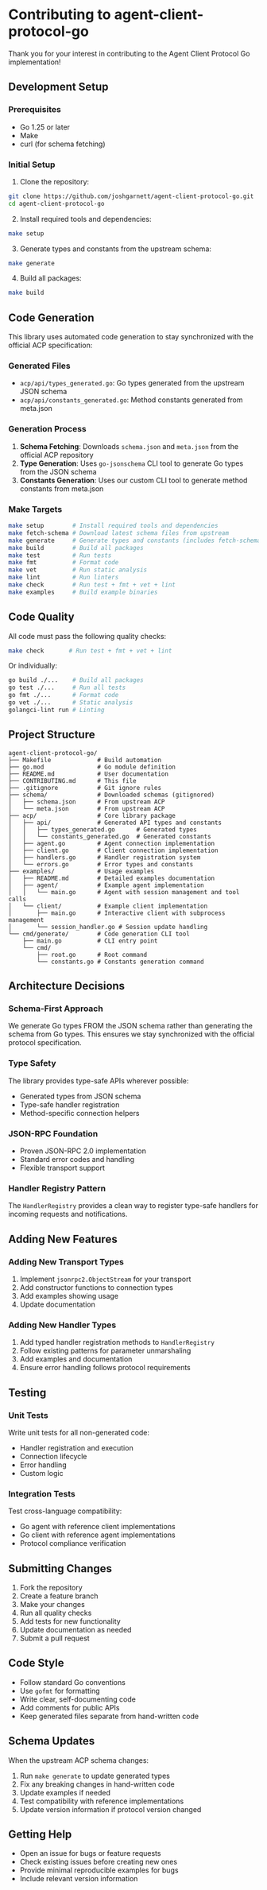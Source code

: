 # Contributing to agent-client-protocol-go

Thank you for your interest in contributing to the Agent Client Protocol Go implementation!

## Development Setup

### Prerequisites

- Go 1.25 or later
- Make
- curl (for schema fetching)

### Initial Setup

1. Clone the repository:
```bash
git clone https://github.com/joshgarnett/agent-client-protocol-go.git
cd agent-client-protocol-go
```

2. Install required tools and dependencies:
```bash
make setup
```

3. Generate types and constants from the upstream schema:
```bash
make generate
```

4. Build all packages:
```bash
make build
```

## Code Generation

This library uses automated code generation to stay synchronized with the official ACP specification:

### Generated Files

- `acp/api/types_generated.go`: Go types generated from the upstream JSON schema
- `acp/api/constants_generated.go`: Method constants generated from meta.json

### Generation Process

1. **Schema Fetching**: Downloads `schema.json` and `meta.json` from the official ACP repository
2. **Type Generation**: Uses `go-jsonschema` CLI tool to generate Go types from the JSON schema  
3. **Constants Generation**: Uses our custom CLI tool to generate method constants from meta.json

### Make Targets

```bash
make setup        # Install required tools and dependencies
make fetch-schema # Download latest schema files from upstream
make generate     # Generate types and constants (includes fetch-schema)
make build        # Build all packages
make test         # Run tests
make fmt          # Format code
make vet          # Run static analysis
make lint         # Run linters
make check        # Run test + fmt + vet + lint
make examples     # Build example binaries
```

## Code Quality

All code must pass the following quality checks:

```bash
make check       # Run test + fmt + vet + lint
```

Or individually:
```bash
go build ./...    # Build all packages
go test ./...     # Run all tests  
go fmt ./...      # Format code
go vet ./...      # Static analysis
golangci-lint run # Linting
```

## Project Structure

```
agent-client-protocol-go/
├── Makefile             # Build automation
├── go.mod               # Go module definition
├── README.md            # User documentation
├── CONTRIBUTING.md      # This file
├── .gitignore           # Git ignore rules
├── schema/              # Downloaded schemas (gitignored)
│   ├── schema.json      # From upstream ACP
│   └── meta.json        # From upstream ACP  
├── acp/                 # Core library package
│   ├── api/             # Generated API types and constants
│   │   ├── types_generated.go      # Generated types
│   │   └── constants_generated.go  # Generated constants
│   ├── agent.go         # Agent connection implementation
│   ├── client.go        # Client connection implementation
│   ├── handlers.go      # Handler registration system
│   └── errors.go        # Error types and constants
├── examples/            # Usage examples
│   ├── README.md        # Detailed examples documentation
│   ├── agent/           # Example agent implementation
│   │   └── main.go      # Agent with session management and tool calls
│   └── client/          # Example client implementation
│       ├── main.go      # Interactive client with subprocess management
│       └── session_handler.go # Session update handling
└── cmd/generate/        # Code generation CLI tool
    ├── main.go          # CLI entry point
    └── cmd/
        ├── root.go      # Root command
        └── constants.go # Constants generation command
```

## Architecture Decisions

### Schema-First Approach

We generate Go types FROM the JSON schema rather than generating the schema from Go types. This ensures we stay synchronized with the official protocol specification.

### Type Safety

The library provides type-safe APIs wherever possible:
- Generated types from JSON schema
- Type-safe handler registration
- Method-specific connection helpers

### JSON-RPC Foundation


- Proven JSON-RPC 2.0 implementation
- Standard error codes and handling  
- Flexible transport support

### Handler Registry Pattern

The `HandlerRegistry` provides a clean way to register type-safe handlers for incoming requests and notifications.

## Adding New Features

### Adding New Transport Types

1. Implement `jsonrpc2.ObjectStream` for your transport
2. Add constructor functions to connection types
3. Add examples showing usage
4. Update documentation

### Adding New Handler Types

1. Add typed handler registration methods to `HandlerRegistry`
2. Follow existing patterns for parameter unmarshaling
3. Add examples and documentation
4. Ensure error handling follows protocol requirements

## Testing

### Unit Tests

Write unit tests for all non-generated code:
- Handler registration and execution
- Connection lifecycle
- Error handling
- Custom logic

### Integration Tests  

Test cross-language compatibility:
- Go agent with reference client implementations
- Go client with reference agent implementations
- Protocol compliance verification

## Submitting Changes

1. Fork the repository
2. Create a feature branch
3. Make your changes
4. Run all quality checks
5. Add tests for new functionality
6. Update documentation as needed
7. Submit a pull request

## Code Style

- Follow standard Go conventions
- Use `gofmt` for formatting
- Write clear, self-documenting code
- Add comments for public APIs
- Keep generated files separate from hand-written code

## Schema Updates

When the upstream ACP schema changes:

1. Run `make generate` to update generated types
2. Fix any breaking changes in hand-written code
3. Update examples if needed
4. Test compatibility with reference implementations
5. Update version information if protocol version changed

## Getting Help

- Open an issue for bugs or feature requests
- Check existing issues before creating new ones
- Provide minimal reproducible examples for bugs
- Include relevant version information